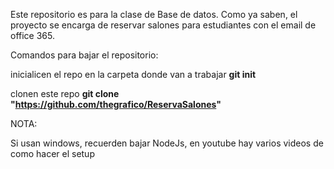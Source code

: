 Este repositorio es para la clase de Base de datos. Como ya saben, el proyecto se encarga de reservar salones para estudiantes con el email de office 365.


Comandos para bajar el repositorio:

  inicialicen el repo en la carpeta donde van a trabajar
  **git init**

  clonen este repo
  **git clone "https://github.com/thegrafico/ReservaSalones"**




NOTA:

  Si usan windows, recuerden bajar NodeJs, en youtube hay varios videos de como hacer el setup
